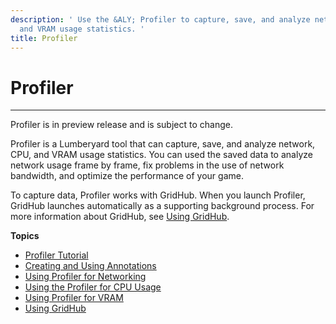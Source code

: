 ```yaml
---
description: ' Use the &ALY; Profiler to capture, save, and analyze network, CPU,
  and VRAM usage statistics. '
title: Profiler
---
```

# Profiler<a name="profiler-intro"></a>

****  
Profiler is in preview release and is subject to change\. 

Profiler is a Lumberyard tool that can capture, save, and analyze network, CPU, and VRAM usage statistics\. You can used the saved data to analyze network usage frame by frame, fix problems in the use of network bandwidth, and optimize the performance of your game\. 

To capture data, Profiler works with GridHub\. When you launch Profiler, GridHub launches automatically as a supporting background process\. For more information about GridHub, see [Using GridHub](/docs/userguide/gridhub-intro.md)\.

**Topics**
+ [Profiler Tutorial](/docs/userguide/debugging/profiling/using.md)
+ [Creating and Using Annotations](/docs/userguide/debugging/profiling/annotations-creating-and-using.md)
+ [Using Profiler for Networking](/docs/userguide/networking/profilers.md)
+ [Using the Profiler for CPU Usage](/docs/userguide/debugging/profiling/cpu.md)
+ [Using Profiler for VRAM](/docs/userguide/debugging/profiling/vram.md)
+ [Using GridHub](/docs/userguide/gridhub-intro.md)